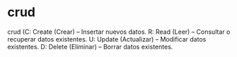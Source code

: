 # crud
crud (C: Create (Crear) – Insertar nuevos datos.  R: Read (Leer) – Consultar o recuperar datos existentes.  U: Update (Actualizar) – Modificar datos existentes.  D: Delete (Eliminar) – Borrar datos existentes.
